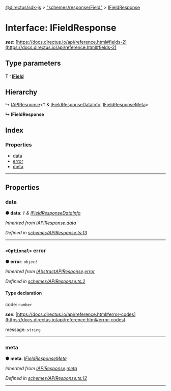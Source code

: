 [@directus/sdk-js](../README.md) > ["schemes/response/Field"](../modules/_schemes_response_field_.md) > [IFieldResponse](../interfaces/_schemes_response_field_.ifieldresponse.md)

# Interface: IFieldResponse

*__see__*: [https://docs.directus.io/api/reference.html#fields-2](https://docs.directus.io/api/reference.html#fields-2)

## Type parameters
#### T :  [IField](_schemes_directus_field_.ifield.md)
## Hierarchy

↳  [IAPIResponse](_schemes_apiresponse_.iapiresponse.md)<`T` & [IFieldResponseDataInfo](_schemes_response_field_.ifieldresponsedatainfo.md), [IFieldResponseMeta](_schemes_response_field_.ifieldresponsemeta.md)>

**↳ IFieldResponse**

## Index

### Properties

* [data](_schemes_response_field_.ifieldresponse.md#data)
* [error](_schemes_response_field_.ifieldresponse.md#error)
* [meta](_schemes_response_field_.ifieldresponse.md#meta)

---

## Properties

<a id="data"></a>

###  data

**● data**: *`T` & [IFieldResponseDataInfo](_schemes_response_field_.ifieldresponsedatainfo.md)*

*Inherited from [IAPIResponse](_schemes_apiresponse_.iapiresponse.md).[data](_schemes_apiresponse_.iapiresponse.md#data)*

*Defined in [schemes/APIResponse.ts:13](https://github.com/janbiasi/sdk-js/blob/0ae3664/src/schemes/APIResponse.ts#L13)*

___
<a id="error"></a>

### `<Optional>` error

**● error**: *`object`*

*Inherited from [IAbstractAPIResponse](_schemes_apiresponse_.iabstractapiresponse.md).[error](_schemes_apiresponse_.iabstractapiresponse.md#error)*

*Defined in [schemes/APIResponse.ts:2](https://github.com/janbiasi/sdk-js/blob/0ae3664/src/schemes/APIResponse.ts#L2)*

#### Type declaration

 code: `number`

*__see__*: [https://docs.directus.io/api/reference.html#error-codes](https://docs.directus.io/api/reference.html#error-codes)

 message: `string`

___
<a id="meta"></a>

###  meta

**● meta**: *[IFieldResponseMeta](_schemes_response_field_.ifieldresponsemeta.md)*

*Inherited from [IAPIResponse](_schemes_apiresponse_.iapiresponse.md).[meta](_schemes_apiresponse_.iapiresponse.md#meta)*

*Defined in [schemes/APIResponse.ts:12](https://github.com/janbiasi/sdk-js/blob/0ae3664/src/schemes/APIResponse.ts#L12)*

___

